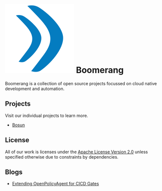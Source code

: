 # ![logo](./assets/favicon.png) Boomerang

Boomerang is a collection of open source projects focussed on cloud native development and automation.

## Projects

Visit our individual projects to learn more.

- [Bosun](./content/bosun.md)

## License

All of our work is licenses under the [Apache License Version 2.0](LICENSE) unless specified otherwise due to constraints by dependencies.

## Blogs

- [Extending OpenPolicyAgent for CICD Gates](https://medium.com/ibm-cloud/extending-openpolicyagent-for-cicd-gates-3a260852d626)
